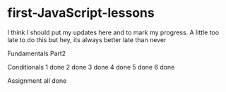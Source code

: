 # first-JavaScript-lessons

I think I should put my updates here and to mark my progress.
A little too late to do this but hey, its always better late than never

Fundamentals Part2

Conditionals 
1 done
2 done 
3 done
4 done
5 done
6 done

Assignment
all done